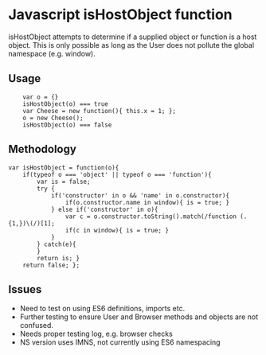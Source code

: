 # Javascript isHostObject function
isHostObject attempts to determine if a supplied object or function is a host object. This is only possible as long as the User does not pollute the global namespace (e.g. window).
## Usage
```
    var o = {} 
    isHostObject(o) === true
    var Cheese = new function(){ this.x = 1; };
    o = new Cheese();
    isHostObject(o) === false
```

## Methodology

```
var isHostObject = function(o){
    if(typeof o === 'object' || typeof o === 'function'){
        var is = false;
        try {
            if('constructor' in o && 'name' in o.constructor){
                if(o.constructor.name in window){ is = true; }
            } else if('constructor' in o){
                var c = o.constructor.toString().match(/function (.{1,})\(/)[1];
                if(c in window){ is = true; }
            }
        } catch(e){
        }
        return is; }
    return false; };
```

## Issues

* Need to test on using ES6 definitions, imports etc.
* Further testing to ensure User and Browser methods and objects are not confused.
* Needs proper testing log, e.g. browser checks
* NS version uses IMNS, not currently using ES6 namespacing
